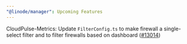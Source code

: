 ```yaml
---
"@linode/manager": Upcoming Features
---
```


CloudPulse-Metrics: Update `FilterConfig.ts` to make firewall a single-select filter and to filter firewalls based on dashboard ([#13014](https://github.com/linode/manager/pull/13014))

